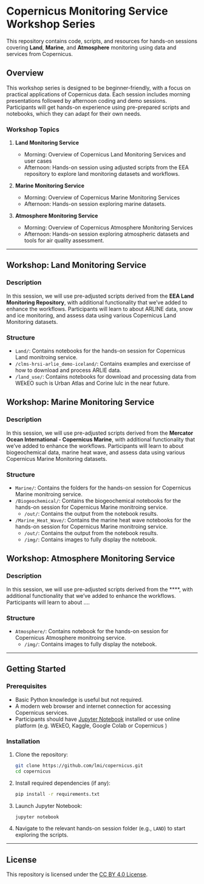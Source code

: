 # Copernicus Monitoring Service Workshop Series

This repository contains code, scripts, and resources for hands-on sessions covering **Land**, **Marine**, and **Atmosphere** monitoring using data and services from Copernicus.


## Overview

This workshop series is designed to be beginner-friendly, with a focus on practical applications of Copernicus data. Each session includes morning presentations followed by afternoon coding and demo sessions. Participants will get hands-on experience using pre-prepared scripts and notebooks, which they can adapt for their own needs.

### Workshop Topics

1. **Land Monitoring Service**
   - Morning: Overview of Copernicus Land Monitoring Services and user cases 
   - Afternoon: Hands-on session using adjusted scripts from the EEA repository to explore land monitoring datasets and workflows.
   
2. **Marine Monitoring Service** 
   - Morning: Overview of Copernicus Marine Monitoring Services
   - Afternoon: Hands-on session exploring marine datasets.

3. **Atmosphere Monitoring Service** 
   - Morning: Overview of Copernicus Atmosphere Monitoring Services
   - Afternoon: Hands-on session exploring atmospheric datasets and tools for air quality assessment.

---

## Workshop: Land Monitoring Service

### Description

In this session, we will use pre-adjusted scripts derived from the **EEA Land Monitoring Repository**, with additional functionality that we’ve added to enhance the workflows. Participants will learn to about ARLINE data, snow and ice monitoring, and assess data using various Copernicus Land Monitoring datasets.

### Structure

- `Land/`: Contains notebooks for the hands-on session for Copernicus Land monitroing service.
- `/clms-hrsi-arlie_demo-iceland/`: Contains examples and exercisse of how to download and process ARLIE data.
- `/land_use/`: Contains notebooks for download and processing data from WEkEO such is Urban Atlas and Corine lulc in the near future.

## Workshop: Marine Monitoring Service

### Description

In this session, we will use pre-adjusted scripts derived from the **Mercator Ocean International - Copernicus Marine**, with additional functionality that we’ve added to enhance the workflows. Participants will learn to about biogeochemical data, marine heat wave, and assess data using various Copernicus Marine Monitoring datasets.

### Structure

- `Marine/`: Contains the folders for the hands-on session for Copernicus Marine monitroing service.
- `/Biogeochemical/`: Contains the biogeochemical notebooks for the hands-on session for Copernicus Marine monitroing service.
   - `/out/`: Contains the output from the notebook results.
- `/Marine_Heat_Wave/`: Contains the marine heat wave notebooks for the hands-on session for Copernicus Marine monitroing service.
   - `/out/`: Contains the output from the notebook results.
   - `/img/`: Contains images to fully display the notebook.

## Workshop: Atmosphere Monitoring Service

### Description

In this session, we will use pre-adjusted scripts derived from the ****, with additional functionality that we’ve added to enhance the workflows. Participants will learn to about ....

### Structure

- `Atmosphere/`: Contains notebook for the hands-on session for Copernicus Atmosphere monitroing service.
   - `/img/`: Contains images to fully display the notebook.



---

## Getting Started

### Prerequisites

- Basic Python knowledge is useful but not required.
- A modern web browser and internet connection for accessing Copernicus services.
- Participants should have [Jupyter Notebook](https://jupyter.org/install) installed or use online platform (e.g. WEkEO, Kaggle, Google Colab or Copernicus )

### Installation

1. Clone the repository:
    ```bash
    git clone https://github.com/lmi/copernicus.git
    cd copernicus
    ```

2. Install required dependencies (if any):
    ```bash
    pip install -r requirements.txt
    ```

3. Launch Jupyter Notebook:
    ```bash
    jupyter notebook
    ```

4. Navigate to the relevant hands-on session folder (e.g., `LAND`) to start exploring the scripts.

---
## License

This repository is licensed under the [CC BY 4.0 License](LICENSE).

